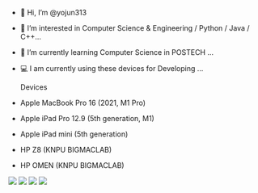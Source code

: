 - 👋 Hi, I’m @yojun313
- 👀 I’m interested in Computer Science & Engineering / Python / Java / C++...
- 🌱 I’m currently learning Computer Science in POSTECH ...
- 💻 I am currently using these devices for Developing ...

  Devices
- Apple MacBook Pro 16 (2021, M1 Pro)
- Apple iPad Pro 12.9 (5th generation, M1)
- Apple iPad mini (5th generation)
- HP Z8 (KNPU BIGMACLAB)
- HP OMEN (KNPU BIGMACLAB)

<!---
yojun313/yojun313 is a ✨ special ✨ repository because its `README.md` (this file) appears on your GitHub profile.
You can click the Preview link to take a look at your changes.
--->
<img src="https://img.shields.io/badge/Python-3776AB?style=flat-square&logo=Python&logoColor=white"/>  <img src="https://img.shields.io/badge/Node.js-339933?style=flat-square&logo=Node.js&logoColor=white"/> <a href="https://www.instagram.com/yo_jjun/" target="_blank">  <img src="https://img.shields.io/badge/Instagram-E4405F?style=flat&logo=Instagram&logoColor=white"/></a> <img src="https://img.shields.io/badge/macOS-000000?style=flat&logo=macOS&logoColor=white"/></a>
